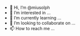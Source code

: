 - 👋 Hi, I’m @miusolph
- 👀 I’m interested in ...
- 🌱 I’m currently learning ...
- 💞️ I’m looking to collaborate on ...
- 📫 How to reach me ...

<!---
miusolph/miusolph is a ✨ special ✨ repository because its `README.md` (this file) appears on your GitHub profile.
You can click the Preview link to take a look at your changes.
--->
